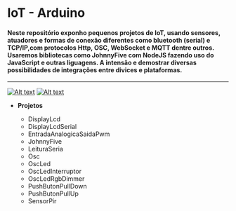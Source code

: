 # IoT - Arduino

#### Neste repositório exponho pequenos projetos de IoT, usando sensores, atuadores e formas de conexão diferentes como bluetooth (serial) e TCP/IP,com protocolos Http, OSC, WebSocket e MQTT dentre outros. Usaremos bibliotecas como JohnnyFive com NodeJS fazendo uso do JavaScript e outras liguagens. A intensão e demostrar diversas possibilidades de integrações entre divices e plataformas.

---

[![Alt text](https://i.ytimg.com/vi/bxiT6m4V0zQ/hqdefault.jpg?sqp=-oaymwEXCNACELwBSFryq4qpAwkIARUAAIhCGAE=&rs=AOn4CLAAS1DTp2p8pIziuU-4SzAAVMacMw)](https://www.youtube.com/watch?v=bxiT6m4V0zQ&list=PLB3JsvtYkUUsx2X43MCU6g3JFl168cwRX)             [![Alt text](https://i.ytimg.com/vi/eRzkdTaYYJM/hqdefault.jpg?sqp=-oaymwEZCNACELwBSFXyq4qpAwsIARUAAIhCGAFwAQ==&rs=AOn4CLAmyjIfCawxpc4xU8EF_3RDss9i3g)](https://www.youtube.com/watch?v=eRzkdTaYYJM&list=PLB3JsvtYkUUsx2X43MCU6g3JFl168cwRX&index=3&t=0s)

* **Projetos** 

    * DisplayLcd 
    * DisplayLcdSerial
    * EntradaAnalogicaSaidaPwm
    * JohnnyFive
    * LeituraSeria
    * Osc
    * OscLed
    * OscLedInterruptor
    * OscLedRgbDimmer
    * PushButonPullDown
    * PushButonPullUp
    * SensorPir
